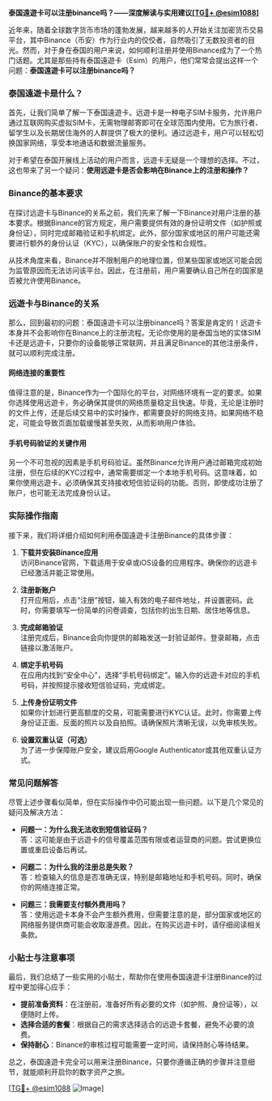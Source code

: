 **泰国遠遊卡可以注册binance吗？——深度解读与实用建议[[TG💪+ @esim1088](https://t.me/s/esim1088)]**

近年来，随着全球数字货币市场的蓬勃发展，越来越多的人开始关注加密货币交易平台，其中Binance（币安）作为行业内的佼佼者，自然吸引了无数投资者的目光。然而，对于身在泰国的用户来说，如何顺利注册并使用Binance成为了一个热门话题。尤其是那些持有泰国遠遊卡（Esim）的用户，他们常常会提出这样一个问题：**泰国遠遊卡可以注册binance吗？**

### 泰国遠遊卡是什么？

首先，让我们简单了解一下泰国遠遊卡。远遊卡是一种电子SIM卡服务，允许用户通过互联网购买虚拟SIM卡，无需物理邮寄即可在全球范围内使用。它为旅行者、留学生以及长期居住海外的人群提供了极大的便利。通过远遊卡，用户可以轻松切换国家网络，享受本地通话和数据流量服务。

对于希望在泰国开展线上活动的用户而言，远遊卡无疑是一个理想的选择。不过，这也带来了另一个疑问：**使用远遊卡是否会影响在Binance上的注册和操作？**

### Binance的基本要求

在探讨远遊卡与Binance的关系之前，我们先来了解一下Binance对用户注册的基本要求。根据Binance的官方规定，用户需要提供有效的身份证明文件（如护照或身份证），同时完成邮箱验证和手机绑定。此外，部分国家或地区的用户可能还需要进行额外的身份认证（KYC），以确保账户的安全性和合规性。

从技术角度来看，Binance并不限制用户的地理位置，但某些国家或地区可能会因为监管原因而无法访问该平台。因此，在注册前，用户需要确认自己所在的国家是否被允许使用Binance。

### 远遊卡与Binance的关系

那么，回到最初的问题：泰国遠遊卡可以注册binance吗？答案是肯定的！远遊卡本身并不会影响你在Binance上的注册流程。无论你使用的是泰国当地的实体SIM卡还是远遊卡，只要你的设备能够正常联网，并且满足Binance的其他注册条件，就可以顺利完成注册。

#### 网络连接的重要性

值得注意的是，Binance作为一个国际化的平台，对网络环境有一定的要求。如果你选择使用远遊卡，务必确保其提供的网络质量稳定且快速。毕竟，无论是注册时的文件上传，还是后续交易中的实时操作，都需要良好的网络支持。如果网络不稳定，可能会导致页面加载缓慢甚至失败，从而影响用户体验。

#### 手机号码验证的关键作用

另一个不可忽视的因素是手机号码验证。虽然Binance允许用户通过邮箱完成初始注册，但在后续的KYC过程中，通常需要绑定一个本地手机号码。这意味着，如果你使用远遊卡，必须确保其支持接收短信验证码的功能。否则，即使成功注册了账户，也可能无法完成身份认证。

### 实际操作指南

接下来，我们将详细介绍如何利用泰国遠遊卡注册Binance的具体步骤：

1. **下载并安装Binance应用**  
   访问Binance官网，下载适用于安卓或iOS设备的应用程序。确保你的远遊卡已经激活并能正常使用。

2. **注册新账户**  
   打开应用后，点击“注册”按钮，输入有效的电子邮件地址，并设置密码。此时，你需要填写一份简单的问卷调查，包括你的出生日期、居住地等信息。

3. **完成邮箱验证**  
   注册完成后，Binance会向你提供的邮箱发送一封验证邮件。登录邮箱，点击链接以激活账户。

4. **绑定手机号码**  
   在应用内找到“安全中心”，选择“手机号码绑定”。输入你的远遊卡对应的手机号码，并按照提示接收短信验证码，完成绑定。

5. **上传身份证明文件**  
   如果你计划进行更高额度的交易，可能需要进行KYC认证。此时，你需要上传身份证正面、反面的照片以及自拍照。请确保照片清晰无误，以免审核失败。

6. **设置双重认证（可选）**  
   为了进一步保障账户安全，建议启用Google Authenticator或其他双重认证方式。

### 常见问题解答

尽管上述步骤看似简单，但在实际操作中仍可能出现一些问题。以下是几个常见的疑问及解决方法：

- **问题一：为什么我无法收到短信验证码？**  
  答：这可能是由于远遊卡的信号覆盖范围有限或者运营商的问题。尝试更换位置或重启设备后再试。

- **问题二：为什么我的注册总是失败？**  
  答：检查输入的信息是否准确无误，特别是邮箱地址和手机号码。同时，确保你的网络连接正常。

- **问题三：我需要支付额外费用吗？**  
  答：使用远遊卡本身不会产生额外费用，但需要注意的是，部分国家或地区的网络服务提供商可能会收取漫游费。因此，在购买远遊卡时，请仔细阅读相关条款。

### 小贴士与注意事项

最后，我们总结了一些实用的小贴士，帮助你在使用泰国遠遊卡注册Binance的过程中更加得心应手：

- **提前准备资料**：在注册前，准备好所有必要的文件（如护照、身份证等），以便随时上传。
- **选择合适的套餐**：根据自己的需求选择适合的远遊卡套餐，避免不必要的浪费。
- **保持耐心**：Binance的审核过程可能需要一定时间，请保持耐心等待结果。

总之，泰国遠遊卡完全可以用来注册Binance，只要你遵循正确的步骤并注意细节，就能顺利开启你的数字资产之旅。

[[TG💪+ @esim1088](https://t.me/s/esim1088) ![Image](https://i.postimg.cc/4NQfJmqS/Snipaste-2025-05-13-00-14-12.png)]